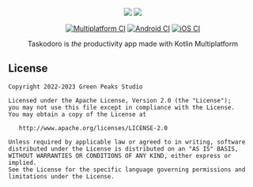 <p align="center">
    <img src="https://user-images.githubusercontent.com/6813924/282747595-cf7d6aaf-28de-4740-835e-378cb144a557.svg#gh-light-mode-only" />
    <img src="https://user-images.githubusercontent.com/6813924/282747440-9c201a34-2f2c-44ec-8a81-0b482996d80d.svg#gh-dark-mode-only" />
</p>

<p align="center">
    <a href="https://github.com/greenpeaksstudio/taskodoro/actions/workflows/multiplatform_ci.yml"><img src="https://github.com/greenpeaksstudio/taskodoro/actions/workflows/multiplatform_ci.yml/badge.svg" alt="Multiplatform CI" /></a>
    <a href="https://github.com/greenpeaksstudio/taskodoro/actions/workflows/android_ci.yml"><img src="https://github.com/greenpeaksstudio/taskodoro/actions/workflows/android_ci.yml/badge.svg" alt="Android CI" /></a>
    <a href="https://github.com/greenpeaksstudio/taskodoro/actions/workflows/ios_ci.yml"><img src="https://github.com/greenpeaksstudio/taskodoro/actions/workflows/ios_ci.yml/badge.svg" alt="iOS CI" /></a>
</p>

<p align="center">
    Taskodoro is <i>the</i> productivity app made with Kotlin Multiplatform
</p>

## License

```
Copyright 2022-2023 Green Peaks Studio

Licensed under the Apache License, Version 2.0 (the "License");
you may not use this file except in compliance with the License.
You may obtain a copy of the License at

   http://www.apache.org/licenses/LICENSE-2.0

Unless required by applicable law or agreed to in writing, software
distributed under the License is distributed on an "AS IS" BASIS,
WITHOUT WARRANTIES OR CONDITIONS OF ANY KIND, either express or implied.
See the License for the specific language governing permissions and
limitations under the License.
```
